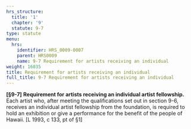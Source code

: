 ```yaml
---
hrs_structure:
  title: '1'
  chapter: '9'
  statute: 9-7
type: statute
menu:
  hrs:
    identifier: HRS_0009-0007
    parent: HRS0009
    name: 9-7 Requirement for artists receiving an individual
weight: 16035
title: Requirement for artists receiving an individual
full_title: 9-7 Requirement for artists receiving an individual
---
```

**[§9-7]** **Requirement for artists receiving an individual artist fellowship.** Each artist who, after meeting the qualifications set out in section 9-6, receives an individual artist fellowship from the foundation, is required to hold an exhibition or give a performance for the benefit of the people of Hawaii. [L 1993, c 133, pt of §1]